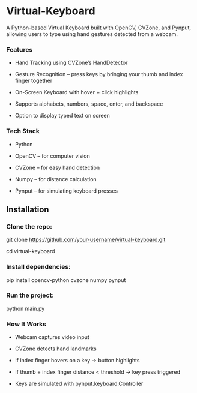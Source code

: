 # Virtual-Keyboard

A Python-based Virtual Keyboard built with OpenCV, CVZone, and Pynput, allowing users to type using hand gestures detected from a webcam.

 ### Features

-  Hand Tracking using CVZone’s HandDetector

-  Gesture Recognition – press keys by bringing your thumb and index finger together

- On-Screen Keyboard with hover + click highlights

- Supports alphabets, numbers, space, enter, and backspace

- Option to display typed text on screen

### Tech Stack

- Python

- OpenCV – for computer vision

- CVZone – for easy hand detection

- Numpy – for distance calculation

- Pynput – for simulating keyboard presses

## Installation

### Clone the repo:

git clone https://github.com/your-username/virtual-keyboard.git

cd virtual-keyboard


### Install dependencies:

pip install opencv-python cvzone numpy pynput


### Run the project:

python main.py


### How It Works

- Webcam captures video input

- CVZone detects hand landmarks

- If index finger hovers on a key → button highlights

- If thumb + index finger distance < threshold → key press triggered

- Keys are simulated with pynput.keyboard.Controller
